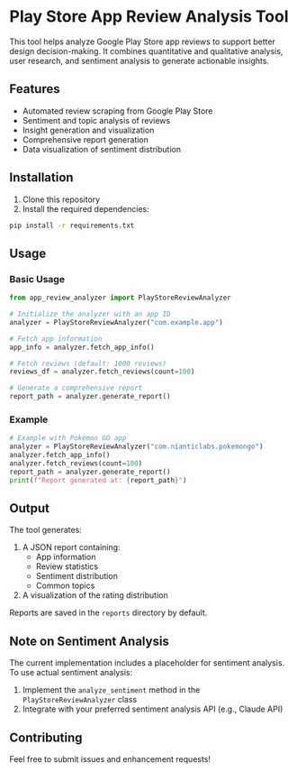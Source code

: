 # Play Store App Review Analysis Tool

This tool helps analyze Google Play Store app reviews to support better design decision-making. It combines quantitative and qualitative analysis, user research, and sentiment analysis to generate actionable insights.

## Features

- Automated review scraping from Google Play Store
- Sentiment and topic analysis of reviews
- Insight generation and visualization
- Comprehensive report generation
- Data visualization of sentiment distribution

## Installation

1. Clone this repository
2. Install the required dependencies:
```bash
pip install -r requirements.txt
```

## Usage

### Basic Usage

```python
from app_review_analyzer import PlayStoreReviewAnalyzer

# Initialize the analyzer with an app ID
analyzer = PlayStoreReviewAnalyzer("com.example.app")

# Fetch app information
app_info = analyzer.fetch_app_info()

# Fetch reviews (default: 1000 reviews)
reviews_df = analyzer.fetch_reviews(count=100)

# Generate a comprehensive report
report_path = analyzer.generate_report()
```

### Example

```python
# Example with Pokémon GO app
analyzer = PlayStoreReviewAnalyzer("com.nianticlabs.pokemongo")
analyzer.fetch_app_info()
analyzer.fetch_reviews(count=100)
report_path = analyzer.generate_report()
print(f"Report generated at: {report_path}")
```

## Output

The tool generates:
1. A JSON report containing:
   - App information
   - Review statistics
   - Sentiment distribution
   - Common topics
2. A visualization of the rating distribution

Reports are saved in the `reports` directory by default.

## Note on Sentiment Analysis

The current implementation includes a placeholder for sentiment analysis. To use actual sentiment analysis:
1. Implement the `analyze_sentiment` method in the `PlayStoreReviewAnalyzer` class
2. Integrate with your preferred sentiment analysis API (e.g., Claude API)

## Contributing

Feel free to submit issues and enhancement requests!
